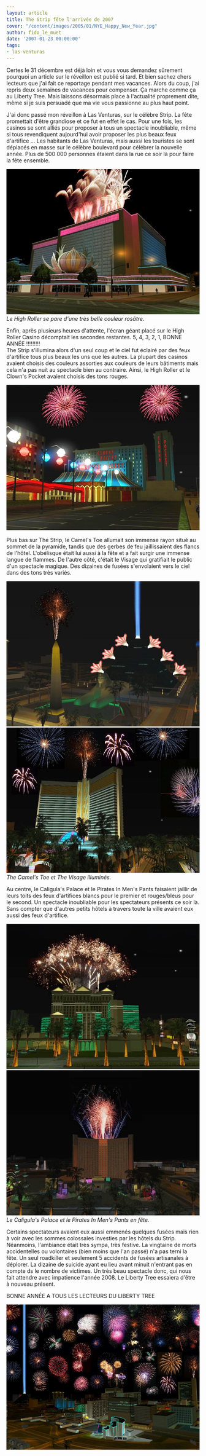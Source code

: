 ```yaml
---
layout: article
title: The Strip fête l'arrivée de 2007
cover: "/content/images/2005/01/NYE_Happy_New_Year.jpg"
author: fido_le_muet
date: '2007-01-23 00:00:00'
tags:
- las-venturas
---
```


Certes le 31 décembre est déjà loin et vous vous demandez sûrement pourquoi un article sur le réveillon est publié si tard. Et bien sachez chers lecteurs que j'ai fait ce reportage pendant mes vacances. Alors du coup, j'ai repris deux semaines de vacances pour compenser. Ça marche comme ça au Liberty Tree. Mais laissons désormais place à l'actualité proprement dite, même si je suis persuadé que ma vie vous passionne au plus haut point.

J'ai donc passé mon réveillon à Las Venturas, sur le célèbre Strip. La fête promettait d'être grandiose et ce fut en effet le cas. Pour une fois, les casinos se sont alliés pour proposer à tous un spectacle inoubliable, même si tous revendiquent aujourd'hui avoir proposer les plus beaux feux d'artifice ... Les habitants de Las Venturas, mais aussi les touristes se sont déplacés en masse sur le célèbre boulevard pour célébrer la nouvelle année. Plus de 500 000 personnes étaient dans la rue ce soir là pour faire la fête ensemble.

![Le High Roller se pare d'une très belle couleur rosâtre.](/content/images/2005/01/NYE_Flamingo.jpg)
_Le High Roller se pare d'une très belle couleur rosâtre._

Enfin, après plusieurs heures d'attente, l'écran géant placé sur le High Roller Casino décomptait les secondes restantes. 5, 4, 3, 2, 1, BONNE ANNÉE !!!!!!!!!  
The Strip s'illumina alors d'un seul coup et le ciel fut éclairé par des feux d'artifice tous plus beaux les uns que les autres. La plupart des casinos avaient choisis des couleurs assorties aux couleurs de leurs bâtiments mais cela n'a pas nuit au spectacle bien au contraire. Ainsi, le High Roller et le Clown's Pocket avaient choisis des tons rouges.

![](/content/images/2005/01/NYE_Circus_Circus.jpg)

Plus bas sur The Strip, le Camel's Toe allumait son immense rayon situé au sommet de la pyramide, tandis que des gerbes de feu jaillissaient des flancs de l'hôtel. L'obélisque était lui aussi à la fête et a fait surgir une immense langue de flammes. De l'autre côté, c'était le Visage qui gratifiait le public d'un spectacle magique. Des dizaines de fusées s'envolaient vers le ciel dans des tons très variés.

![](/content/images/2005/01/NYE_Luxor.jpg)
![The Camel's Toe et The Visage illuminés.](/content/images/2005/01/NYE_The_Mirage.jpg)
_The Camel's Toe et The Visage illuminés._

Au centre, le Caligula's Palace et le Pirates In Men's Pants faisaient jaillir de leurs toits des feux d'artifices blancs pour le premier et rouges/bleus pour le second. Un spectacle inoubliable pour les spectateurs présents ce soir là. Sans compter que d'autres petits hôtels à travers toute la ville avaient eux aussi des feux d'artifice.

![](/content/images/2005/01/NYE_Caesar_Palace.jpg)
![Le Caligula's Palace et le Pirates In Men's Pants en fête.](/content/images/2005/01/NYE_Treasure_Island.jpg)
_Le Caligula's Palace et le Pirates In Men's Pants en fête._

Certains spectateurs avaient eux aussi emmenés quelques fusées mais rien à voir avec les sommes colossales investies par les hôtels du Strip. Néanmoins, l'ambiance était très sympa, très festive. La vingtaine de morts accidentelles ou volontaires (bien moins que l'an passé) n'a pas terni la fête. Un seul roadkiller et seulement 5 accidents de fusées artisanales à déplorer. La dizaine de suicide ayant eu lieu avant minuit n'entrant pas en compte ds le nombre de victimes. Un très beau spectacle donc, qui nous fait attendre avec impatience l'année 2008. Le Liberty Tree essaiera d'être à nouveau présent.

BONNE ANNÉE A TOUS LES LECTEURS DU LIBERTY TREE

![](/content/images/2005/01/NYE_The_Strip.jpg)